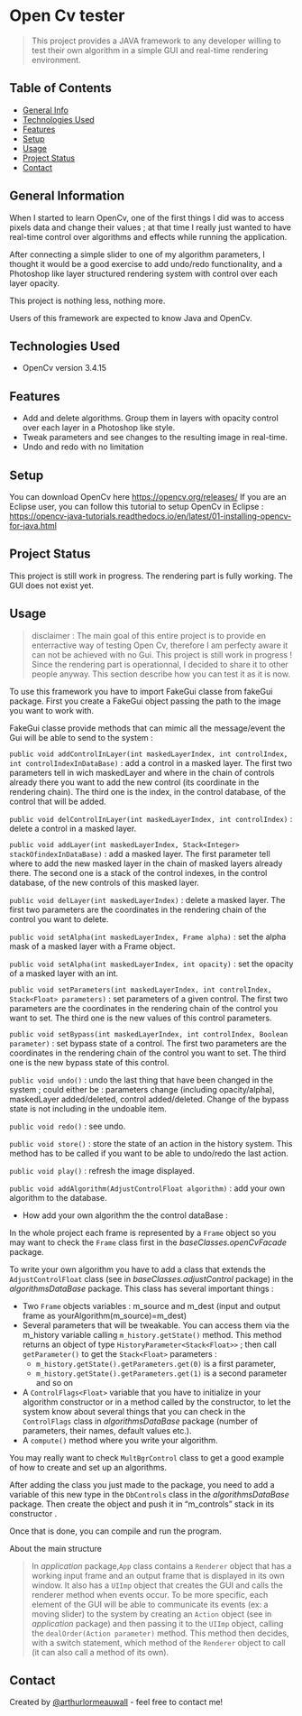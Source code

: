 # Open Cv tester

> This project provides a JAVA framework to any developer willing to test their own algorithm in a simple GUI and real-time rendering  environment. 

## Table of Contents
* [General Info](#general-information)
* [Technologies Used](#technologies-used)
* [Features](#features)
* [Setup](#setup)
* [Usage](#usage)
* [Project Status](#project-status)
* [Contact](#contact)


## General Information

When I started to learn OpenCv, one of the first things I did was to access pixels data and change their values ; at that time I really just wanted to have real-time control over algorithms and effects while running the application.

After connecting a simple slider to one of my algorithm parameters, I thought it would be a good exercise to add undo/redo functionality, and a Photoshop like layer structured rendering system with control over each layer opacity. 

This project is nothing less, nothing more. 

Users of this framework are expected to know Java and OpenCv. 


## Technologies Used

- OpenCv version 3.4.15


## Features
- Add and delete algorithms. Group them in layers with opacity control over each layer in a Photoshop like style. 
- Tweak parameters and see changes to the resulting image in real-time.
- Undo and redo with no limitation


## Setup
You can download OpenCv here https://opencv.org/releases/
If you are an Eclipse user, you can follow this tutorial to setup OpenCv in Eclipse :
https://opencv-java-tutorials.readthedocs.io/en/latest/01-installing-opencv-for-java.html


## Project Status
This project is still work in progress. 
The rendering part is fully working. The GUI does not exist yet. 


## Usage

>disclaimer : The main goal of this entire project is to provide en enterractive way of testing Open Cv, therefore I am perfecty aware it can not be achieved with no Gui. This project is still work in progress ! 
Since the rendering part is operationnal, I decided to share it to other people anyway. This section describe how you can test it as it is now. 

To use this framework you have to import FakeGui classe from fakeGui package. 
First you create a FakeGui object passing the path to the image you want to work with.

FakeGui classe provide methods that can mimic all the message/event the Gui will be able to send to the system :

`public void addControlInLayer(int maskedLayerIndex, int controlIndex, int controlIndexInDataBase)` : add a control in a masked layer. The first two parameters tell in wich maskedLayer and where in the chain of controls already there you want to add the new control (its coordinate in the rendering chain). The third one is the index, in the control database, of the control that will be added. 

`public void delControlInLayer(int maskedLayerIndex, int controlIndex)` : delete a control in a masked layer.  

`public void addLayer(int maskedLayerIndex, Stack<Integer> stackOfindexInDataBase)` : add a masked layer. The first parameter tell where to add the new masked layer in the chain of masked layers already there. The second one is a stack of the control indexes, in the control database, of the new controls of this masked layer.

`public void delLayer(int maskedLayerIndex)` : delete a masked layer. The first two parameters are the coordinates in the rendering chain of the control you want to delete.

`public void setAlpha(int maskedLayerIndex, Frame alpha)` 	: set the alpha mask of a masked layer with a Frame object.

`public void setAlpha(int maskedLayerIndex, int opacity)` : set the opacity of a masked layer with an int.

`public void setParameters(int maskedLayerIndex, int controlIndex, Stack<Float> parameters)` : set parameters of a given control. The first two parameters are the coordinates in the rendering chain of the control you want to set. The third one is the new values of this control parameters.


`public void setBypass(int maskedLayerIndex, int controlIndex, Boolean parameter)` : set bypass state of a control. The first two parameters are the coordinates in the rendering chain of the control you want to set. The third one is the new bypass state of this control.

`public void undo()` : undo the last thing that have been changed in the system ; could either be : parameters change (including opacity/alpha), maskedLayer added/deleted, control added/deleted. Change of the bypass state is not including in the undoable item.

`public void redo()` : see undo.

`public void store()` : store the state of an action in the history system. This method has to be called if you want to be able to undo/redo the last action. 

`public void play()` : refresh the image displayed.

`public void addAlgorithm(AdjustControlFloat algorithm)` : add your own algorithm to the database.

* How add your own algorithm the the control dataBase :

In the whole project each frame is represented by a `Frame` object so you may want to check the `Frame` class first in the *baseClasses.openCvFacade* package. 

To write your own algorithm you have to add a class that extends the `AdjustControlFloat` class (see in *baseClasses.adjustControl* package) in the *algorithmsDataBase* package. 
This class has several important things : 
* Two `Frame` objects variables : m_source and m_dest (input and output frame as yourAlgorithm(m_source)=m_dest)
* Several parameters that will be tweakable. You can access them via the m_history variable calling `m_history.getState()` method. This method returns an object of type `HistoryParameter<Stack<Float>>` ; then call `getParameter()` to get the `Stack<Float>` parameters : 
  * `m_history.getState().getParameters.get(0)` is a first parameter, 
  * `m_history.getState().getParameters.get(1)` is a second parameter and so on
* A `ControlFlags<Float>` variable that you have to initialize in your algorithm constructor or in a method called by the constructor, to let the system know about several things that you can check in the `ControlFlags` class in *algorithmsDataBase* package (number of parameters, their names, default values etc.).
* A `compute()` method where you write your algorithm.

You may really want to check `MultBgrControl` class to get a good example of how to create and set up an algorithms. 

After adding the class you just made to the package, you need to add a variable of this new type in the `DbControls` class in the *algorithmsDataBase* package. Then create the object and push it in “m_controls” stack in its constructor .

Once that is done, you can compile and run the program. 

About the main structure 
> In *application* package,`App` class contains a `Renderer` object that has a working input frame and an output frame that is displayed in its own window.  It also has a `UIImp` object that creates the GUI and calls the renderer method when events occur.
To be more specific, each element of the GUI will be able to communicate its events (ex: a moving slider) to the system by creating an `Action` object (see in *application* package) and then passing it to the `UIImp` object, calling the `dealOrder(Action parameter)` method. This method then decides, with a switch statement, which method of the `Renderer` object to call (it can also call a method of its own).   







## Contact
Created by [@arthurlormeauwall](https://github.com/arthurlormeauwall) - feel free to contact me!



